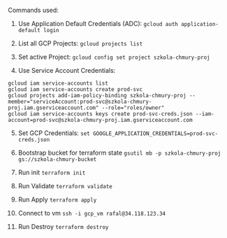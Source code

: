 Commands used:

1. Use Application Default Credentials (ADC):
`gcloud auth application-default login`

2. List all GCP Projects:
`gcloud projects list`

3. Set active Project:
`gcloud config set project szkola-chmury-proj`

4. Use Service Account Credentials:
```
gcloud iam service-accounts list
gcloud iam service-accounts create prod-svc
gcloud projects add-iam-policy-binding szkola-chmury-proj --member="serviceAccount:prod-svc@szkola-chmury-proj.iam.gserviceaccount.com" --role="roles/owner"
gcloud iam service-accounts keys create prod-svc-creds.json --iam-account=prod-svc@szkola-chmury-proj.iam.gserviceaccount.com
```

5. Set GCP Credentials:
`set GOOGLE_APPLICATION_CREDENTIALS=prod-svc-creds.json`

6. Bootstrap bucket for terraform state 
`gsutil mb -p szkola-chmury-proj gs://szkola-chmury-bucket`

7. Run init
`terraform init`

8. Run Validate
`terraform validate`

9. Run Apply
`terraform apply`

10. Connect to vm
`ssh -i gcp_vm rafal@34.118.123.34`

11. Run Destroy
`terraform destroy`

